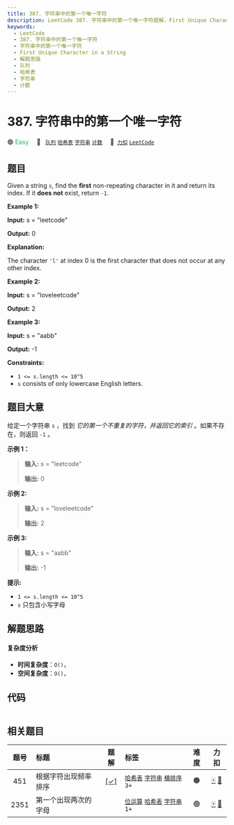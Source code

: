 ```yaml
---
title: 387. 字符串中的第一个唯一字符
description: LeetCode 387. 字符串中的第一个唯一字符题解，First Unique Character in a String，包含解题思路、复杂度分析以及完整的 JavaScript 代码实现。
keywords:
  - LeetCode
  - 387. 字符串中的第一个唯一字符
  - 字符串中的第一个唯一字符
  - First Unique Character in a String
  - 解题思路
  - 队列
  - 哈希表
  - 字符串
  - 计数
---
```


# 387. 字符串中的第一个唯一字符

🟢 <font color=#15bd66>Easy</font>&emsp; 🔖&ensp; [`队列`](/tag/queue.md) [`哈希表`](/tag/hash-table.md) [`字符串`](/tag/string.md) [`计数`](/tag/counting.md)&emsp; 🔗&ensp;[`力扣`](https://leetcode.cn/problems/first-unique-character-in-a-string) [`LeetCode`](https://leetcode.com/problems/first-unique-character-in-a-string)

## 题目

Given a string `s`, find the **first** non-repeating character in it and
return its index. If it **does not** exist, return `-1`.



**Example 1:**

**Input:** s = "leetcode"

**Output:** 0

**Explanation:**

The character `'l'` at index 0 is the first character that does not occur at
any other index.

**Example 2:**

**Input:** s = "loveleetcode"

**Output:** 2

**Example 3:**

**Input:** s = "aabb"

**Output:** -1



**Constraints:**

  * `1 <= s.length <= 10^5`
  * `s` consists of only lowercase English letters.


## 题目大意

给定一个字符串 `s` ，找到 _它的第一个不重复的字符，并返回它的索引_ 。如果不存在，则返回 `-1` 。



**示例 1：**

> 
> 
> 
> 
> 
> **输入:** s = "leetcode"
> 
> **输出:** 0
> 
> 

**示例 2:**

> 
> 
> 
> 
> 
> **输入:** s = "loveleetcode"
> 
> **输出:** 2
> 
> 

**示例 3:**

> 
> 
> 
> 
> 
> **输入:** s = "aabb"
> 
> **输出:** -1
> 
> 



**提示:**

  * `1 <= s.length <= 10^5`
  * `s` 只包含小写字母


## 解题思路

#### 复杂度分析

- **时间复杂度**：`O()`，
- **空间复杂度**：`O()`，

## 代码

```javascript

```

## 相关题目

<!-- prettier-ignore -->
| 题号 | 标题 | 题解 | 标签 | 难度 | 力扣 |
| :------: | :------ | :------: | :------ | :------: | :------: |
| 451 | 根据字符出现频率排序 | [[✓]](/problem/0451.md) |  [`哈希表`](/tag/hash-table.md) [`字符串`](/tag/string.md) [`桶排序`](/tag/bucket-sort.md) `3+` | 🟠 | [🀄️](https://leetcode.cn/problems/sort-characters-by-frequency) [🔗](https://leetcode.com/problems/sort-characters-by-frequency) |
| 2351 | 第一个出现两次的字母 |  |  [`位运算`](/tag/bit-manipulation.md) [`哈希表`](/tag/hash-table.md) [`字符串`](/tag/string.md) `1+` | 🟢 | [🀄️](https://leetcode.cn/problems/first-letter-to-appear-twice) [🔗](https://leetcode.com/problems/first-letter-to-appear-twice) |